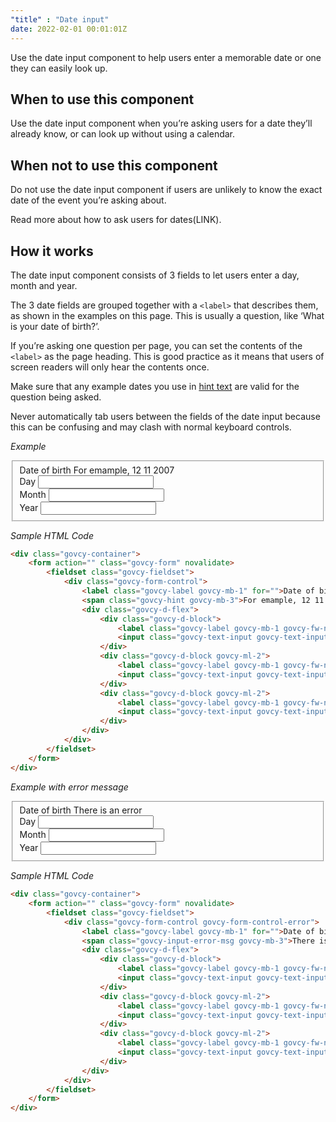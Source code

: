 ```yaml
---
"title" : "Date input"
date: 2022-02-01 00:01:01Z
---
```


Use the date input component to help users enter a memorable date or one they can easily look up.

## When to use this component
Use the date input component when you’re asking users for a date they’ll already know, or can look up without using a calendar.

## When not to use this component
Do not use the date input component if users are unlikely to know the exact date of the event you’re asking about.

Read more about how to ask users for dates(LINK).

## How it works
The date input component consists of 3 fields to let users enter a day, month and year.

The 3 date fields are grouped together with a `<label>` that describes them, as shown in the examples on this page. This is usually a question, like ‘What is your date of birth?’.

If you’re asking one question per page, you can set the contents of the `<label>` as the page heading. This is good practice as it means that users of screen readers will only hear the contents once.

Make sure that any example dates you use in [hint text](../hint/) are valid for the question being asked.

Never automatically tab users between the fields of the date input because this can be confusing and may clash with normal keyboard controls.

*Example*
<div class="govcy-container govcy-p-4  govcy-br-1 govcy-br-standard govcy-mb-4">
    <div class="govcy-container">
        <form action="" class="govcy-form" novalidate>
            <fieldset class="govcy-fieldset">
                <div class="govcy-form-control">
                    <label class="govcy-label govcy-mb-1" for="">Date of birth</label>
                    <span class="govcy-hint govcy-mb-3">For emample, 12 11 2007</span>
                    <div class="govcy-d-flex">
                        <div class="govcy-d-block">
                            <label class="govcy-label govcy-mb-1 govcy-fw-normal govcy-mb-2" for="">Day</label>
                            <input class="govcy-text-input govcy-text-input-char_3 govcy-p-2" placeholder="" maxlength="2" type="text" maxlength="2" pattern="[0-9]*" inputmode="numeric">
                        </div>
                        <div class="govcy-d-block govcy-ml-2">
                            <label class="govcy-label govcy-mb-1 govcy-fw-normal govcy-mb-2" for="">Month</label>
                            <input class="govcy-text-input govcy-text-input-char_3 govcy-p-2" placeholder="" maxlength="2" type="text" maxlength="2" pattern="[0-9]*" inputmode="numeric">
                        </div>
                        <div class="govcy-d-block govcy-ml-2">
                            <label class="govcy-label govcy-mb-1 govcy-fw-normal govcy-mb-2" for="">Year</label>
                            <input class="govcy-text-input govcy-text-input-char_6 govcy-p-3" placeholder="" maxlength="4" type="text" maxlength="2" pattern="[0-9]*" inputmode="numeric">
                        </div>
                    </div>
                </div>
            </fieldset>
        </form>
    </div>
</div>  

*Sample HTML Code*

```html
<div class="govcy-container">
    <form action="" class="govcy-form" novalidate>
        <fieldset class="govcy-fieldset">
            <div class="govcy-form-control">
                <label class="govcy-label govcy-mb-1" for="">Date of birth</label>
                <span class="govcy-hint govcy-mb-3">For emample, 12 11 2007</span>
                <div class="govcy-d-flex">
                    <div class="govcy-d-block">
                        <label class="govcy-label govcy-mb-1 govcy-fw-normal govcy-mb-2" for="">Day</label>
                        <input class="govcy-text-input govcy-text-input-char_3 govcy-p-2" placeholder="" maxlength="2" type="text" maxlength="2" pattern="[0-9]*" inputmode="numeric">
                    </div>
                    <div class="govcy-d-block govcy-ml-2">
                        <label class="govcy-label govcy-mb-1 govcy-fw-normal govcy-mb-2" for="">Month</label>
                        <input class="govcy-text-input govcy-text-input-char_3 govcy-p-2" placeholder="" maxlength="2" type="text" maxlength="2" pattern="[0-9]*" inputmode="numeric">
                    </div>
                    <div class="govcy-d-block govcy-ml-2">
                        <label class="govcy-label govcy-mb-1 govcy-fw-normal govcy-mb-2" for="">Year</label>
                        <input class="govcy-text-input govcy-text-input-char_6 govcy-p-3" placeholder="" maxlength="4" type="text" maxlength="2" pattern="[0-9]*" inputmode="numeric">
                    </div>
                </div>
            </div>
        </fieldset>
    </form>
</div>
```

*Example with error message*
<div class="govcy-container govcy-p-4  govcy-br-1 govcy-br-standard govcy-mb-4">
<div class="govcy-container">
    <form action="" class="govcy-form" novalidate>
        <fieldset class="govcy-fieldset">
            <div class="govcy-form-control govcy-form-control-error">
                <label class="govcy-label govcy-mb-1" for="">Date of birth</label>
                <span class="govcy-input-error-msg govcy-mb-3">There is an error</span>
                <div class="govcy-d-flex">
                    <div class="govcy-d-block">
                        <label class="govcy-label govcy-mb-1 govcy-fw-normal govcy-mb-2" for="">Day</label>
                        <input class="govcy-text-input govcy-text-input-error govcy-text-input-char_3 govcy-p-2" placeholder="" type="text" maxlength="2" pattern="[0-9]*" inputmode="numeric">
                    </div>
                    <div class="govcy-d-block govcy-ml-2">
                        <label class="govcy-label govcy-mb-1 govcy-fw-normal govcy-mb-2" for="">Month</label>
                        <input class="govcy-text-input govcy-text-input-error govcy-text-input-char_3 govcy-p-2" placeholder="" type="text" maxlength="2" pattern="[0-9]*" inputmode="numeric">
                    </div>
                    <div class="govcy-d-block govcy-ml-2">
                        <label class="govcy-label govcy-mb-1 govcy-fw-normal govcy-mb-2" for="">Year</label>
                        <input class="govcy-text-input govcy-text-input-error govcy-text-input-char_6 govcy-p-3" placeholder="" type="text" maxlength="2" pattern="[0-9]*" inputmode="numeric">
                    </div>
                </div>
            </div>
        </fieldset>
    </form>
</div>
</div>

*Sample HTML Code*

```html
<div class="govcy-container">
    <form action="" class="govcy-form" novalidate>
        <fieldset class="govcy-fieldset">
            <div class="govcy-form-control govcy-form-control-error">
                <label class="govcy-label govcy-mb-1" for="">Date of birth</label>
                <span class="govcy-input-error-msg govcy-mb-3">There is an error</span>
                <div class="govcy-d-flex">
                    <div class="govcy-d-block">
                        <label class="govcy-label govcy-mb-1 govcy-fw-normal govcy-mb-2" for="">Day</label>
                        <input class="govcy-text-input govcy-text-input-error govcy-text-input-char_3 govcy-p-2" placeholder="" type="text" maxlength="2" pattern="[0-9]*" inputmode="numeric">
                    </div>
                    <div class="govcy-d-block govcy-ml-2">
                        <label class="govcy-label govcy-mb-1 govcy-fw-normal govcy-mb-2" for="">Month</label>
                        <input class="govcy-text-input govcy-text-input-error govcy-text-input-char_3 govcy-p-2" placeholder="" type="text" maxlength="2" pattern="[0-9]*" inputmode="numeric">
                    </div>
                    <div class="govcy-d-block govcy-ml-2">
                        <label class="govcy-label govcy-mb-1 govcy-fw-normal govcy-mb-2" for="">Year</label>
                        <input class="govcy-text-input govcy-text-input-error govcy-text-input-char_6 govcy-p-3" placeholder="" type="text" maxlength="2" pattern="[0-9]*" inputmode="numeric">
                    </div>
                </div>
            </div>
        </fieldset>
    </form>
</div>
```